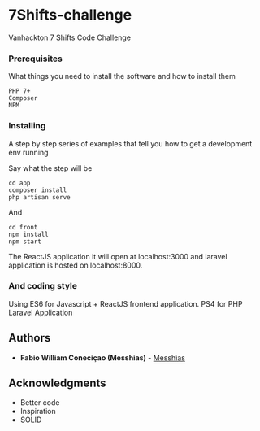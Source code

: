 # 7Shifts-challenge

Vanhackton 7 Shifts Code Challenge


### Prerequisites

What things you need to install the software and how to install them

```
PHP 7+
Composer
NPM
```

### Installing

A step by step series of examples that tell you how to get a development env running

Say what the step will be

```
cd app
composer install
php artisan serve
```

And

```
cd front
npm install
npm start
```

The ReactJS application it will open at localhost:3000 and laravel application is hosted on localhost:8000.

### And coding style

Using ES6 for Javascript + ReactJS frontend application.
PS4 for PHP Laravel Application
## Authors

* **Fabio William Coneciçao (Messhias)** - [Messhias](https://github.com/messhias)

## Acknowledgments

* Better code
* Inspiration
* SOLID
